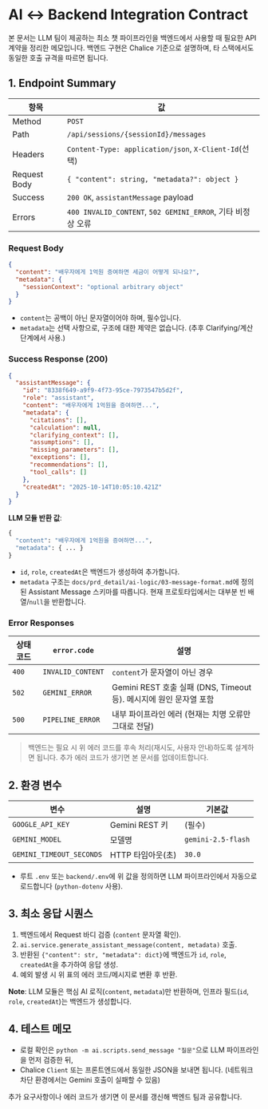 # AI ↔ Backend Integration Contract

본 문서는 LLM 팀이 제공하는 최소 챗 파이프라인을 백엔드에서 사용할 때 필요한 API 계약을 정리한 메모입니다. 백엔드 구현은 Chalice 기준으로 설명하며, 타 스택에서도 동일한 호출 규격을 따르면 됩니다.

## 1. Endpoint Summary

| 항목 | 값 |
|------|-----|
| Method | `POST` |
| Path | `/api/sessions/{sessionId}/messages` |
| Headers | `Content-Type: application/json`, `X-Client-Id`(선택) |
| Request Body | `{ "content": string, "metadata?": object }` |
| Success | `200 OK`, `assistantMessage` payload |
| Errors | `400 INVALID_CONTENT`, `502 GEMINI_ERROR`, 기타 비정상 오류 |

### Request Body
```json
{
  "content": "배우자에게 1억원 증여하면 세금이 어떻게 되나요?",
  "metadata": {
    "sessionContext": "optional arbitrary object"
  }
}
```
- `content`는 공백이 아닌 문자열이어야 하며, 필수입니다.
- `metadata`는 선택 사항으로, 구조에 대한 제약은 없습니다. (추후 Clarifying/계산 단계에서 사용.)

### Success Response (200)
```json
{
  "assistantMessage": {
    "id": "8338f649-a9f9-4f73-95ce-7973547b5d2f",
    "role": "assistant",
    "content": "배우자에게 1억원을 증여하면...",
    "metadata": {
      "citations": [],
      "calculation": null,
      "clarifying_context": [],
      "assumptions": [],
      "missing_parameters": [],
      "exceptions": [],
      "recommendations": [],
      "tool_calls": []
    },
    "createdAt": "2025-10-14T10:05:10.421Z"
  }
}
```

**LLM 모듈 반환 값**:
```python
{
  "content": "배우자에게 1억원을 증여하면...",
  "metadata": { ... }
}
```
- `id`, `role`, `createdAt`은 백엔드가 생성하여 추가합니다.
- `metadata` 구조는 `docs/prd_detail/ai-logic/03-message-format.md`에 정의된 Assistant Message 스키마를 따릅니다. 현재 프로토타입에서는 대부분 빈 배열/`null`을 반환합니다.

### Error Responses
| 상태 코드 | `error.code` | 설명 |
|-----------|--------------|------|
| `400` | `INVALID_CONTENT` | `content`가 문자열이 아닌 경우 |
| `502` | `GEMINI_ERROR` | Gemini REST 호출 실패 (DNS, Timeout 등). 메시지에 원인 문자열 포함 |
| `500` | `PIPELINE_ERROR` | 내부 파이프라인 에러 (현재는 치명 오류만 그대로 전달) |

> 백엔드는 필요 시 위 에러 코드를 후속 처리(재시도, 사용자 안내)하도록 설계하면 됩니다. 추가 에러 코드가 생기면 본 문서를 업데이트합니다.

## 2. 환경 변수

| 변수 | 설명 | 기본값 |
|------|------|--------|
| `GOOGLE_API_KEY` | Gemini REST 키 | (필수) |
| `GEMINI_MODEL` | 모델명 | `gemini-2.5-flash` |
| `GEMINI_TIMEOUT_SECONDS` | HTTP 타임아웃(초) | `30.0` |

- 루트 `.env` 또는 `backend/.env`에 위 값을 정의하면 LLM 파이프라인에서 자동으로 로드합니다 (`python-dotenv` 사용).

## 3. 최소 응답 시퀀스

1. 백엔드에서 Request 바디 검증 (`content` 문자열 확인).
2. `ai.service.generate_assistant_message(content, metadata)` 호출.
3. 반환된 `{"content": str, "metadata": dict}`에 백엔드가 `id`, `role`, `createdAt`을 추가하여 응답 생성.
4. 예외 발생 시 위 표의 에러 코드/메시지로 변환 후 반환.

**Note**: LLM 모듈은 핵심 AI 로직(`content`, `metadata`)만 반환하며, 인프라 필드(`id`, `role`, `createdAt`)는 백엔드가 생성합니다.

## 4. 테스트 메모

- 로컬 확인은 `python -m ai.scripts.send_message "질문"`으로 LLM 파이프라인을 먼저 검증한 뒤,
- Chalice `Client` 또는 프론트엔드에서 동일한 JSON을 보내면 됩니다. (네트워크 차단 환경에서는 Gemini 호출이 실패할 수 있음)

추가 요구사항이나 에러 코드가 생기면 이 문서를 갱신해 백엔드 팀과 공유합니다.
